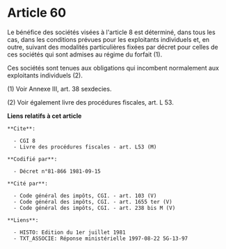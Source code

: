 # Article 60

Le bénéfice des sociétés visées à l'article 8 est déterminé, dans tous les cas, dans les conditions prévues pour les
exploitants individuels et, en outre, suivant des modalités particulières fixées par décret pour celles de ces sociétés qui
sont admises au régime du forfait (1).

Ces sociétés sont tenues aux obligations qui incombent normalement aux exploitants individuels (2).

(1) Voir Annexe III, art. 38 sexdecies.

(2) Voir également livre des procédures fiscales, art. L 53.

**Liens relatifs à cet article**

	**Cite**:

	  - CGI 8
	  - Livre des procédures fiscales - art. L53 (M)

	**Codifié par**:

	  - Décret n°81-866 1981-09-15

	**Cité par**:

	  - Code général des impôts, CGI. - art. 103 (V)
	  - Code général des impôts, CGI. - art. 1655 ter (V)
	  - Code général des impôts, CGI. - art. 238 bis M (V)

	**Liens**:

	  - HISTO: Edition du 1er juillet 1981
	  - TXT_ASSOCIE: Réponse ministérielle 1997-08-22 5G-13-97
